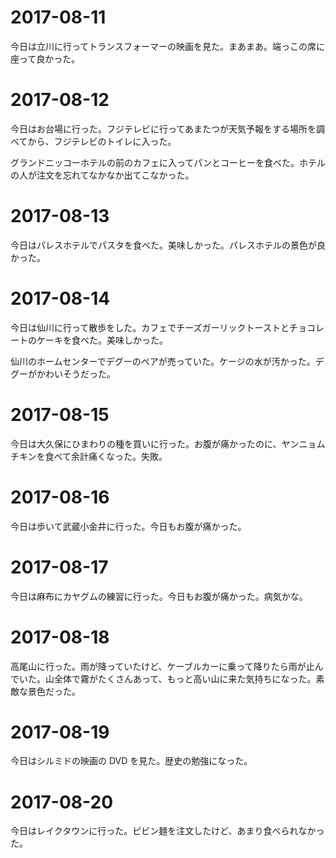 # 2017-08-11

今日は立川に行ってトランスフォーマーの映画を見た。まあまあ。端っこの席に座って良かった。

# 2017-08-12

今日はお台場に行った。フジテレビに行ってあまたつが天気予報をする場所を調べてから、フジテレビのトイレに入った。

グランドニッコーホテルの前のカフェに入ってパンとコーヒーを食べた。ホテルの人が注文を忘れてなかなか出てこなかった。

# 2017-08-13

今日はパレスホテルでパスタを食べた。美味しかった。パレスホテルの景色が良かった。

# 2017-08-14

今日は仙川に行って散歩をした。カフェでチーズガーリックトーストとチョコレートのケーキを食べた。美味しかった。

仙川のホームセンターでデグーのペアが売っていた。ケージの水が汚かった。デグーがかわいそうだった。

# 2017-08-15

今日は大久保にひまわりの種を買いに行った。お腹が痛かったのに、ヤンニョムチキンを食べて余計痛くなった。失敗。

# 2017-08-16

今日は歩いて武蔵小金井に行った。今日もお腹が痛かった。

# 2017-08-17

今日は麻布にカヤグムの練習に行った。今日もお腹が痛かった。病気かな。

# 2017-08-18

高尾山に行った。雨が降っていたけど、ケーブルカーに乗って降りたら雨が止んでいた。山全体で霧がたくさんあって、もっと高い山に来た気持ちになった。素敵な景色だった。

# 2017-08-19

今日はシルミドの映画の DVD を見た。歴史の勉強になった。

# 2017-08-20

今日はレイクタウンに行った。ピビン麺を注文したけど、あまり食べられなかった。
